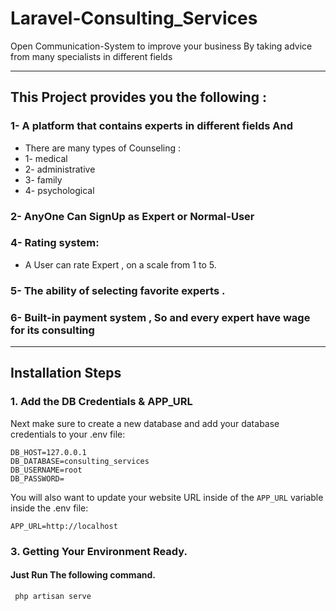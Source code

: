 # Laravel-Consulting_Services
Open Communication-System to improve your business By taking advice from many specialists in different fields

<hr>

## This Project provides you the following :

### 1- A platform that contains experts in different fields And 
 - There are many types of Counseling : 
 - 1- medical 
 - 2- administrative 
 - 3- family 
 - 4- psychological 
 
### 2- AnyOne Can SignUp as Expert or Normal-User 

### 4- Rating system:
 - A User can rate Expert , on a scale from 1 to 5.

### 5- The ability of selecting favorite experts .

### 6- Built-in payment system , So and every expert have wage for its consulting   

<hr>

## Installation Steps


### 1. Add the DB Credentials & APP_URL

Next make sure to create a new database and add your database credentials to your .env file:

```
DB_HOST=127.0.0.1
DB_DATABASE=consulting_services
DB_USERNAME=root
DB_PASSWORD=

```

You will also want to update your website URL inside of the `APP_URL` variable inside the .env file:

```
APP_URL=http://localhost
```

### 3. Getting Your Environment Ready.

#### Just Run The following command.

```bash
 php artisan serve
```
